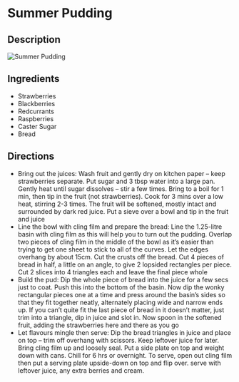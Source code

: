 # Summer Pudding

## Description
![Summer Pudding](https://www.themealdb.com/images/media/meals/rsqwus1511640214.jpg "Summer Pudding")

## Ingredients
- Strawberries
- Blackberries
- Redcurrants
- Raspberries
- Caster Sugar
- Bread

## Directions
- Bring out the juices: Wash fruit and gently dry on kitchen paper – keep strawberries separate. Put sugar and 3 tbsp water into a large pan. Gently heat until sugar dissolves – stir a few times. Bring to a boil for 1 min, then tip in the fruit (not strawberries). Cook for 3 mins over a low heat, stirring 2-3 times. The fruit will be softened, mostly intact and surrounded by dark red juice. Put a sieve over a bowl and tip in the fruit and juice
- Line the bowl with cling film and prepare the bread: Line the 1.25-litre basin with cling film as this will help you to turn out the pudding. Overlap two pieces of cling film in the middle of the bowl as it’s easier than trying to get one sheet to stick to all of the curves. Let the edges overhang by about 15cm. Cut the crusts off the bread. Cut 4 pieces of bread in half, a little on an angle, to give 2 lopsided rectangles per piece. Cut 2 slices into 4 triangles each and leave the final piece whole
- Build the pud: Dip the whole piece of bread into the juice for a few secs just to coat. Push this into the bottom of the basin. Now dip the wonky rectangular pieces one at a time and press around the basin’s sides so that they fit together neatly, alternately placing wide and narrow ends up. If you can’t quite fit the last piece of bread in it doesn’t matter, just trim into a triangle, dip in juice and slot in. Now spoon in the softened fruit, adding the strawberries here and there as you go
- Let flavours mingle then serve: Dip the bread triangles in juice and place on top – trim off overhang with scissors. Keep leftover juice for later. Bring cling film up and loosely seal. Put a side plate on top and weight down with cans. Chill for 6 hrs or overnight. To serve, open out cling film then put a serving plate upside-down on top and flip over. serve with leftover juice, any extra berries and cream.
